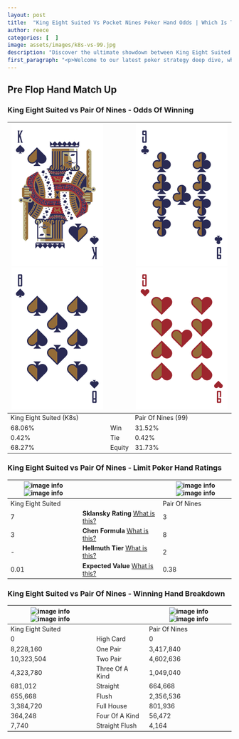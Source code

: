 ```yaml
---
layout: post
title:  "King Eight Suited Vs Pocket Nines Poker Hand Odds | Which Is The Better Hand In Poker? A Complete Guide"
author: reece
categories: [  ]
image: assets/images/k8s-vs-99.jpg
description: "Discover the ultimate showdown between King Eight Suited and Pair Of Nines in poker! Uncover the odds, strategies, and scenarios where one hand triumphs over the other. Get ready to up your poker game with this thrilling analysis."
first_paragraph: "<p>Welcome to our latest poker strategy deep dive, where we're pitting two distinct hands against each other in a high-stakes showdown: King Eight Suited vs Pair Of Nines.</p><p>In the dynamic world of poker, every decision counts, and knowing which hand holds the upper hand is key to your success at the table.</p><p>In this article, we'll dissect these two hands, explore the scenarios where one dominates the other, and equip you with the knowledge to make strategic choices that can tip the odds in your favor.</p><p>Get ready to unravel the intriguing dynamics of these poker hands and elevate your game to new heights.</p>"
---
```




[comment]: # (sp0)

## Pre Flop Hand Match Up

<div class="table hand-ratings" markdown="1"> 



### King Eight Suited vs Pair Of Nines - Odds Of Winning


    
| ![image info](assets/images/hand1/k.png) ![image info](assets/images/hand1/8.png) |  | ![image info](assets/images/hand2/9.png) ![image info](assets/images/hand2/9o.png) |
| -------- | -------- | -------- |
| King Eight Suited (K8s) |  | Pair Of Nines (99) |
| 68.06% | Win | 31.52% |
| 0.42% | Tie | 0.42% |
| 68.27% | Equity | 31.73% |




[comment]: # (sp1)



### King Eight Suited vs Pair Of Nines - Limit Poker Hand Ratings


    
| ![image info](https://www.riverpairs.com/assets/images/hand1/k.png) ![image info](https://www.riverpairs.com/assets/images/hand1/8.png) |  | ![image info](https://www.riverpairs.com/assets/images/hand2/9.png) ![image info](https://www.riverpairs.com/assets/images/hand2/9o.png) |
| -------- | -------- | -------- |
| King Eight Suited |  | Pair Of Nines |
| 7 | **Sklansky Rating** [What is this?](/sklansky-rating-explained) | 3 |
| 3 | **Chen Formula** [What is this?](/chen-formula-explained) | 8 |
| - | **Hellmuth Tier** [What is this?](/Hellmuth-tier-explained) | 2 |
| 0.01 | **Expected Value** [What is this?](/expected-value-explained) | 0.38 |




[comment]: # (sp2)



### King Eight Suited vs Pair Of Nines - Winning Hand Breakdown


    
| ![image info](https://www.riverpairs.com/assets/images/hand1/k.png) ![image info](https://www.riverpairs.com/assets/images/hand1/8.png) |  | ![image info](https://www.riverpairs.com/assets/images/hand2/9.png) ![image info](https://www.riverpairs.com/assets/images/hand2/9o.png) |
| -------- | -------- | -------- |
| King Eight Suited |  | Pair Of Nines |
| 0 | High Card | 0 |
| 8,228,160 | One Pair | 3,417,840 |
| 10,323,504 | Two Pair | 4,602,636 |
| 4,323,780 | Three Of A Kind | 1,049,040 |
| 681,012 | Straight | 664,668 |
| 655,668 | Flush | 2,356,536 |
| 3,384,720 | Full House | 801,936 |
| 364,248 | Four Of A Kind | 56,472 |
| 7,740 | Straight Flush | 4,164 |




[comment]: # (sp3)



</div>

[comment]: # (sp4)



[comment]: # (sp5)

